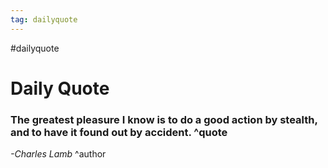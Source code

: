 ```yaml
---
tag: dailyquote
---
```


#dailyquote

# Daily Quote

### The greatest pleasure I know is to do a good action by stealth, and to have it found out by accident. ^quote
*-Charles Lamb* ^author
